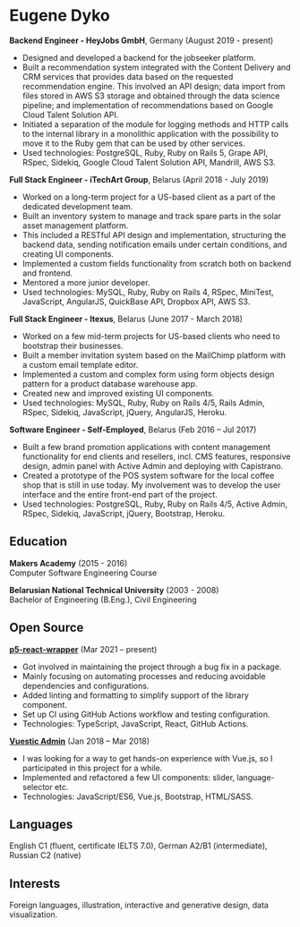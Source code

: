 # Eugene Dyko

**Backend Engineer - HeyJobs GmbH**, Germany (August 2019 - present)

- Designed and developed a backend for the jobseeker platform.
- Built a recommendation system integrated with the Content Delivery and CRM services that provides data based on the requested recommendation engine. This involved an API design; data import from files stored in AWS S3 storage and obtained through the data science pipeline; and implementation of recommendations based on Google Cloud Talent Solution API.
- Initiated a separation of the module for logging methods and HTTP calls to the internal library in a monolithic application with the possibility to move it to the Ruby gem that can be used by other services.
- Used technologies: PostgreSQL, Ruby, Ruby on Rails 5, Grape API, RSpec, Sidekiq, Google Cloud Talent Solution API, Mandrill, AWS S3.

**Full Stack Engineer - iTechArt Group**, Belarus (April 2018 - July 2019)

- Worked on a long-term project for a US-based client as a part of the dedicated development team.
- Built an inventory system to manage and track spare parts in the solar asset management platform.
- This included a RESTful API design and implementation, structuring the backend data, sending notification emails under certain conditions, and creating UI components.
- Implemented a custom fields functionality from scratch both on backend and frontend.
- Mentored a more junior developer.
- Used technologies: MySQL, Ruby, Ruby on Rails 4, RSpec, MiniTest, JavaScript, AngularJS, QuickBase API, Dropbox API, AWS S3.

**Full Stack Engineer - Itexus**, Belarus (June 2017 - March 2018)

- Worked on a few mid-term projects for US-based clients who need to bootstrap their businesses.
- Built a member invitation system based on the MailChimp platform with a custom email template editor.
- Implemented a custom and complex form using form objects design pattern for a product database warehouse app.
- Created new and improved existing UI components.
- Used technologies: MySQL, Ruby, Ruby on Rails 4/5, Rails Admin, RSpec, Sidekiq, JavaScript, jQuery, AngularJS, Heroku.

**Software Engineer - Self-Employed**, Belarus (Feb 2016 – Jul 2017)

- Built a few brand promotion applications with content management functionality for end clients and resellers, incl. CMS features, responsive design, admin panel with Active Admin and deploying with Capistrano.
- Created a prototype of the POS system software for the local coffee shop that is still in use today. My involvement was to develop the user interface and the entire front-end part of the project.
- Used technologies: PostgreSQL, Ruby, Ruby on Rails 4/5, Active Admin, RSpec, Sidekiq, JavaScript, jQuery, Bootstrap, Heroku.

## Education

**Makers Academy** (2015 - 2016)\
Computer Software Engineering Course

**Belarusian National Technical University** (2003 - 2008)\
Bachelor of Engineering (B.Eng.), Civil Engineering

## Open Source

[**p5-react-wrapper**](https://github.com/jamesrweb/react-p5-wrapper) (Mar 2021 – present)
- Got involved in maintaining the project through a bug fix in a package.
- Mainly focusing on automating processes and reducing avoidable dependencies and configurations.
- Added linting and formatting to simplify support of the library component.
- Set up CI using GitHub Actions workflow and testing configuration.
- Technologies: TypeScript, JavaScript, React, GitHub Actions.

[**Vuestic Admin**](https://github.com/epicmaxco/vuestic-admin) (Jan 2018 – Mar 2018)
- I was looking for a way to get hands-on experience with Vue.js, so I participated in this project for a while.
- Implemented and refactored a few UI components: slider, language-selector etc.
- Technologies: JavaScript/ES6, Vue.js, Bootstrap, HTML/SASS.

## Languages

English C1 (fluent, certificate IELTS 7.0), German A2/B1 (intermediate), Russian C2 (native)

## Interests

Foreign languages, illustration, interactive and generative design, data visualization.
